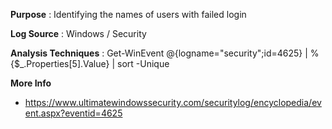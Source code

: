 **Purpose** : Identifying the names of users with failed login

**Log Source** : Windows / Security

**Analysis Techniques** : Get-WinEvent @{logname="security";id=4625} | %{$_.Properties[5].Value} | sort -Unique

**More Info** 
* https://www.ultimatewindowssecurity.com/securitylog/encyclopedia/event.aspx?eventid=4625
